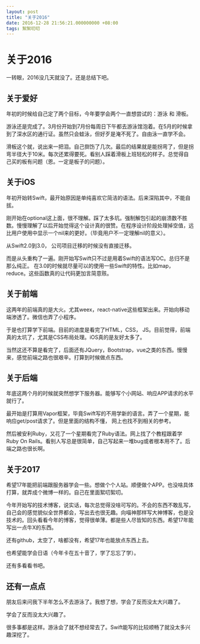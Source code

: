 ```yaml
---
layout: post
title: "关于2016"
date: 2016-12-28 21:56:21.000000000 +08:00
tags: 絮絮叨叨
---
```


# 关于2016
一转眼，2016没几天就没了。还是总结下吧。

## 关于爱好
年初的时候给自己定了两个目标，今年要学会两个一直想尝试的：游泳 和 滑板。

游泳还是完成了。3月份开始到7月份每周日下午都去游泳馆泡着。在5月的时候拿到了深水区的通行证。虽然只会蛙泳，但好歹是淹不死了。自由泳一直学不会。

滑板这个就，说出来一把泪。自己捯饬了几次。最后的结果就是能拐弯了，但是拐弯半径大于10米。每次还累得要死。看别人踩着滑板上班轻松的样子。总觉得自己买的板有问题（恩。一定是板子的问题）。

## 关于iOS
年初开始转Swift，最开始原因是单纯喜欢它简洁的语法。后来深陷其中，不能自拔。

刚开始在optional这上面，很不理解。踩了太多坑。强制解包引起的崩溃数不胜数。慢慢理解了以后开始觉得这个设计真的很赞。在程序设计阶段处理掉空值，远比用户使用中显示一个nil来的更好。（毕竟用户不一定理解nil的意义）。

从Swift2.0到3.0， 公司项目迁移的时候没有直接迁移。 

而是从头重构了一遍。刚开始写Swift只不过是用着Swift的语法写OC。总归不是那么纯正。
在3.0的时候就尽量可以的使用一些Swift的特性。比如map，reduce。这些函数真的让代码更加言简意赅。

## 关于前端
这两年的前端真的是大火。尤其weex，react-native这些框架出来。开始向移动端渗透了。微信也弄了小程序。

于是也打算学下前端。目前的进度是看完了HTML，CSS， JS。目前觉得，前端真的太坑了，尤其是CSS布局处理。iOS真的是友好太多了。

当然这还不算是看完了，后面还有JQuery，Bootstrap，vue之类的东西。慢慢来，感觉前端之路也很艰辛。打算到时候做点东西。

## 关于后端
年底这两个月的时候就突然想学下服务器。能够写个小网站、响应APP请求的水平就行了。

最开始是打算用Vapor框架，毕竟Swift写的不用学新的语言。弄了一个星期，能响应get/post请求了。但是里面的结构不懂， 网上也找不到相关的参考。

然后被安利Ruby，又花了一个星期看完了Ruby语法。网上找了个教程跟着学Ruby On Rails。看别人写总是很简单，自己写起来一堆bug或者根本用不了。后端之路也很长啊。

## 关于2017 
希望17年能把前端跟服务器学会一些。想做个个人站。顺便做个APP。也没啥具体打算，就弄成个微博一样的。自己在里面絮叨絮叨。

今年开始写的技术博客，说实话，每次总觉得没啥可写的。不会的东西不敢乱写，自己会的感觉貌似全世界都会，写出去也很无趣。向喵神那样写大神博客，也是没技术的。回头看看今年的博客，觉得很单薄。都是些人尽皆知的东西。希望17年能写出一点牛X的东西。

还有github，太空了，啥都没有，希望17年也能放点东西上去。

也希望能学会日语（今年卡在五十音了，学了忘忘了学）。

还有多看看书吧。

## 还有一点点
朋友后来问我下半年怎么不去游泳了。我想了想，学会了反而没太大兴趣了。

学会了反而没太大兴趣了。

很多事都是这样。游泳会了就不想经常去了。Swift能写的比较顺畅了就没太多兴趣深挖了。

